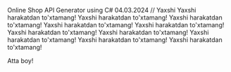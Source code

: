 Online Shop API Generator using C# 04.03.2024
//
Yaxshi
Yaxshi harakatdan to'xtamang!
Yaxshi harakatdan to'xtamang!
Yaxshi harakatdan to'xtamang!
Yaxshi harakatdan to'xtamang!
Yaxshi harakatdan to'xtamang!
Yaxshi harakatdan to'xtamang!
Yaxshi harakatdan to'xtamang!
Yaxshi harakatdan to'xtamang!
Yaxshi harakatdan to'xtamang!
Yaxshi harakatdan to'xtamang!

Atta boy!